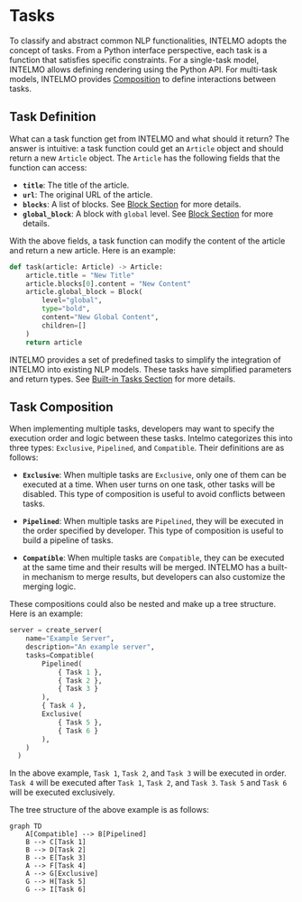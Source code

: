 # Tasks

To classify and abstract common NLP functionalities, INTELMO adopts the concept of tasks. From a Python interface perspective, each task is a function that satisfies specific constraints. For a single-task model, INTELMO allows defining rendering using the Python API. For multi-task models, INTELMO provides [Composition](#task-composition) to define interactions between tasks.

## Task Definition

What can a task function get from INTELMO and what should it return? The answer is intuitive: a task function could get an `Article` object and should return a new `Article` object. The `Article` has the following fields that the function can access:

- **`title`**: The title of the article.
- **`url`**: The original URL of the article.
- **`blocks`**: A list of blocks. See [Block Section](/concepts/block) for more details.
- **`global_block`**: A block with `global` level. See [Block Section](/concepts/block) for more details.

With the above fields, a task function can modify the content of the article and return a new article. Here is an example:

```python
def task(article: Article) -> Article:
    article.title = "New Title"
    article.blocks[0].content = "New Content"
    article.global_block = Block(
        level="global",
        type="bold",
        content="New Global Content",
        children=[]
    )
    return article
```

INTELMO provides a set of predefined tasks to simplify the integration of INTELMO into existing NLP models. These tasks have simplified parameters and return types. See [Built-in Tasks Section](/tasks/insertion) for more details.

## Task Composition

When implementing multiple tasks, developers may want to specify the execution order and logic between these tasks. Intelmo categorizes this into three types: `Exclusive`, `Pipelined`, and `Compatible`. Their definitions are as follows:

- **`Exclusive`**: When multiple tasks are `Exclusive`, only one of them can be executed at a time. When user turns on one task, other tasks will be disabled. This type of composition is useful to avoid conflicts between tasks.

- **`Pipelined`**: When multiple tasks are `Pipelined`, they will be executed in the order specified by developer. This type of composition is useful to build a pipeline of tasks.

- **`Compatible`**: When multiple tasks are `Compatible`, they can be executed at the same time and their results will be merged. INTELMO has a built-in mechanism to merge results, but developers can also customize the merging logic.

These compositions could also be nested and make up a tree structure. Here is an example:

```python
server = create_server(
    name="Example Server",
    description="An example server",
    tasks=Compatible(
        Pipelined(
            { Task 1 },
            { Task 2 },
            { Task 3 }
        ),
        { Task 4 },
        Exclusive(
            { Task 5 },
            { Task 6 }
        ),
    )
  )
```

In the above example, `Task 1`, `Task 2`, and `Task 3` will be executed in order. `Task 4` will be executed after `Task 1`, `Task 2`, and `Task 3`. `Task 5` and `Task 6` will be executed exclusively.

The tree structure of the above example is as follows:

```mermaid
graph TD
    A[Compatible] --> B[Pipelined]
    B --> C[Task 1]
    B --> D[Task 2]
    B --> E[Task 3]
    A --> F[Task 4]
    A --> G[Exclusive]
    G --> H[Task 5]
    G --> I[Task 6]
```
